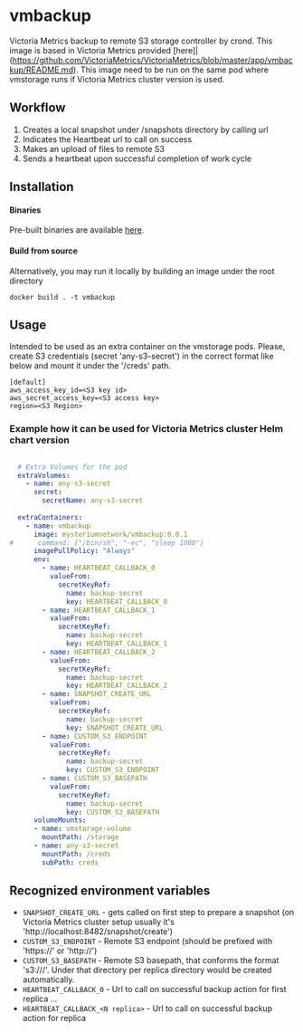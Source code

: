 # vmbackup
Victoria Metrics backup to remote S3 storage controller by crond.
This image is based in Victoria Metrics provided [here]|(https://github.com/VictoriaMetrics/VictoriaMetrics/blob/master/app/vmbackup/README.md).
This image need to be run on the same pod where vmstorage runs if Victoria Metrics cluster version is used.

## Workflow

1. Creates a local snapshot under <storage path>/snapshots directory by calling url
2. Indicates the Heartbeat url to call on success
3. Makes an upload of files to remote S3
4. Sends a heartbeat upon successful completion of work cycle

## Installation

#### Binaries

Pre-built binaries are available [here](https://github.com/mysteriumnetwork/vmbackup/releases/latest).

#### Build from source

Alternatively, you may run it locally by building an image under the root directory

```
docker build . -t vmbackup
```

## Usage

Intended to be used as an extra container on the vmstorage pods.
Please, create S3 credentials (secret 'any-s3-secret') in the correct format like below and mount it under the '/creds' path.

```csv
[default]
aws_access_key_id=<S3 key id>
aws_secret_access_key=<S3 access key>
region=<S3 Region>
```

### Example how it can be used for Victoria Metrics cluster Helm chart version

```yaml

  # Extra Volumes for the pod
  extraVolumes:
    - name: any-s3-secret
      secret:
        secretName: any-s3-secret
        
  extraContainers:
    - name: vmbackup
      image: mysteriumnetwork/vmbackup:0.0.1
#      command: ["/bin/sh", "-ec", "sleep 1000"]
      imagePullPolicy: "Always"
      env:
        - name: HEARTBEAT_CALLBACK_0
          valueFrom:
            secretKeyRef:
              name: backup-secret
              key: HEARTBEAT_CALLBACK_0
        - name: HEARTBEAT_CALLBACK_1
          valueFrom:
            secretKeyRef:
              name: backup-secret
              key: HEARTBEAT_CALLBACK_1
        - name: HEARTBEAT_CALLBACK_2
          valueFrom:
            secretKeyRef:
              name: backup-secret
              key: HEARTBEAT_CALLBACK_2
        - name: SNAPSHOT_CREATE_URL
          valueFrom:
            secretKeyRef:
              name: backup-secret
              key: SNAPSHOT_CREATE_URL
        - name: CUSTOM_S3_ENDPOINT
          valueFrom:
            secretKeyRef:
              name: backup-secret
              key: CUSTOM_S3_ENDPOINT
        - name: CUSTOM_S3_BASEPATH
          valueFrom:
            secretKeyRef:
              name: backup-secret
              key: CUSTOM_S3_BASEPATH
      volumeMounts:
      - name: vmstorage-volume
        mountPath: /storage
      - name: any-s3-secret
        mountPath: /creds
        subPath: creds

```

## Recognized environment variables

* `SNAPSHOT_CREATE_URL` - gets called on first step to prepare a snapshot (on Victoria Metrics cluster setup usually it's 'http://localhost:8482/snapshot/create')
* `CUSTOM_S3_ENDPOINT` - Remote S3 endpoint (should be prefixed with 'https://' or 'http://')
* `CUSTOM_S3_BASEPATH` - Remote S3 basepath, that conforms the format 's3://<bucket name>/<base backup path dir>'. Under that directory per replica directory would be created automatically.
* `HEARTBEAT_CALLBACK_0` - Url to call on successful backup action for first replica
...
* `HEARTBEAT_CALLBACK_<N replica>` - Url to call on successful backup action for <N> replica


